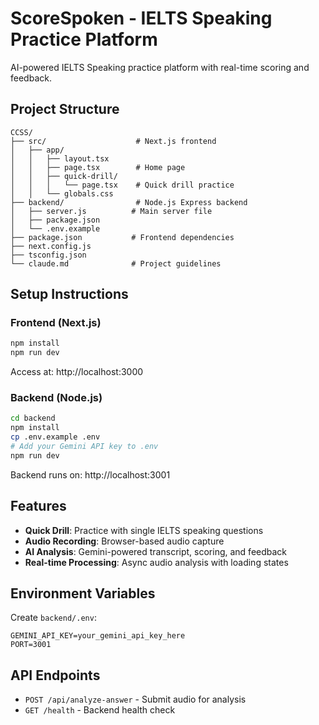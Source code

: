 # ScoreSpoken - IELTS Speaking Practice Platform

AI-powered IELTS Speaking practice platform with real-time scoring and feedback.

## Project Structure

```
CCSS/
├── src/                    # Next.js frontend
│   ├── app/
│   │   ├── layout.tsx
│   │   ├── page.tsx        # Home page
│   │   ├── quick-drill/
│   │   │   └── page.tsx    # Quick drill practice
│   │   └── globals.css
├── backend/                # Node.js Express backend
│   ├── server.js          # Main server file
│   ├── package.json
│   └── .env.example
├── package.json           # Frontend dependencies
├── next.config.js
├── tsconfig.json
└── claude.md              # Project guidelines
```

## Setup Instructions

### Frontend (Next.js)
```bash
npm install
npm run dev
```
Access at: http://localhost:3000

### Backend (Node.js)
```bash
cd backend
npm install
cp .env.example .env
# Add your Gemini API key to .env
npm run dev
```
Backend runs on: http://localhost:3001

## Features

- **Quick Drill**: Practice with single IELTS speaking questions
- **Audio Recording**: Browser-based audio capture
- **AI Analysis**: Gemini-powered transcript, scoring, and feedback
- **Real-time Processing**: Async audio analysis with loading states

## Environment Variables

Create `backend/.env`:
```
GEMINI_API_KEY=your_gemini_api_key_here
PORT=3001
```

## API Endpoints

- `POST /api/analyze-answer` - Submit audio for analysis
- `GET /health` - Backend health check